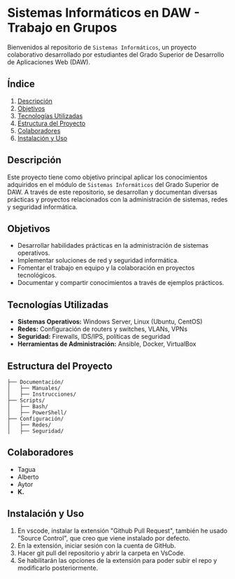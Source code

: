 # Sistemas Informáticos en DAW - Trabajo en Grupos

Bienvenidos al repositorio de `Sistemas Informáticos`, un proyecto colaborativo desarrollado por estudiantes del Grado Superior de Desarrollo de Aplicaciones Web (DAW).

## Índice

1. [Descripción](#descripción)
2. [Objetivos](#objetivos)
3. [Tecnologías Utilizadas](#tecnologías-utilizadas)
4. [Estructura del Proyecto](#estructura-del-proyecto)
5. [Colaboradores](#colaboradores)
6. [Instalación y Uso](#instalación-y-uso)

## Descripción

Este proyecto tiene como objetivo principal aplicar los conocimientos adquiridos en el módulo de `Sistemas Informáticos` del Grado Superior de DAW. A través de este repositorio, se desarrollan y documentan diversas prácticas y proyectos relacionados con la administración de sistemas, redes y seguridad informática.

## Objetivos

- Desarrollar habilidades prácticas en la administración de sistemas operativos.
- Implementar soluciones de red y seguridad informática.
- Fomentar el trabajo en equipo y la colaboración en proyectos tecnológicos.
- Documentar y compartir conocimientos a través de ejemplos prácticos.

## Tecnologías Utilizadas

- **Sistemas Operativos:** Windows Server, Linux (Ubuntu, CentOS)
- **Redes:** Configuración de routers y switches, VLANs, VPNs
- **Seguridad:** Firewalls, IDS/IPS, políticas de seguridad
- **Herramientas de Administración:** Ansible, Docker, VirtualBox

## Estructura del Proyecto

```plaintext
├── Documentación/
│   ├── Manuales/
│   ├── Instrucciones/
├── Scripts/
│   ├── Bash/
│   ├── PowerShell/
├── Configuración/
│   ├── Redes/
│   ├── Seguridad/
```

## Colaboradores

- Tagua
- Alberto
- Aytor
- **K.**

## Instalación y Uso

1. En vscode, instalar la extensión "Github Pull Request", también he usado "Source Control", que creo que viene instalado por defecto.
2. En la extensión, iniciar sesión con la cuenta de GitHub.
3. Hacer git pull del repositorio y abrir la carpeta en VsCode.
4. Se habilitarán las opciones de la extensión para poder subir el repo y modificarlo posteriormente.
